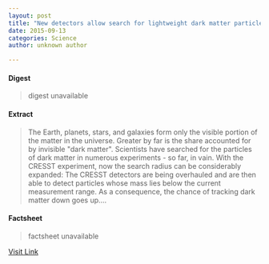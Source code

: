 ```yaml
---
layout: post
title: "New detectors allow search for lightweight dark matter particles"
date: 2015-09-13
categories: Science
author: unknown author

---
```



#### Digest
>digest unavailable

#### Extract
>The Earth, planets, stars, and galaxies form only the visible portion of the matter in the universe. Greater by far is the share accounted for by invisible "dark matter". Scientists have searched for the particles of dark matter in numerous experiments - so far, in vain. With the CRESST experiment, now the search radius can be considerably expanded: The CRESST detectors are being overhauled and are then able to detect particles whose mass lies below the current measurement range. As a consequence, the chance of tracking dark matter down goes up....

#### Factsheet
>factsheet unavailable

[Visit Link](http://phys.org/news/2015-09-detectors-lightweight-dark-particles.html)


